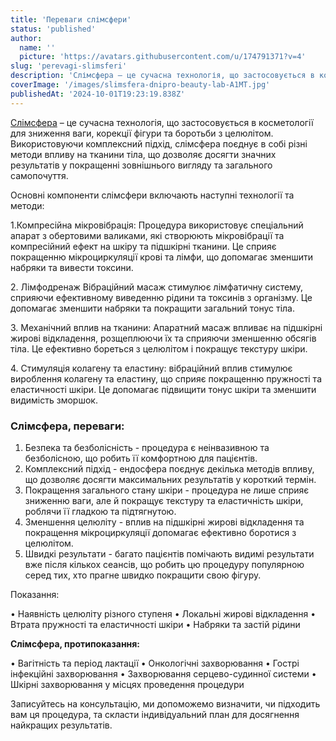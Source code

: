 ```yaml
---
title: 'Переваги слімсфери'
status: 'published'
author:
  name: ''
  picture: 'https://avatars.githubusercontent.com/u/174791371?v=4'
slug: 'perevagi-slimsferi'
description: 'Слімсфера – це сучасна технологія, що застосовується в косметології для зниження ваги, корекції фігури та боротьби з целюлітом'
coverImage: '/images/slimsfera-dnipro-beauty-lab-A1MT.jpg'
publishedAt: '2024-10-01T19:23:19.838Z'
---
```


[Слімсфера](https://cosmetcab.dp.ua/services/Slimsfera-v-Dnipri) – це сучасна технологія, що застосовується в косметології для зниження ваги, корекції фігури та боротьби з целюлітом. Використовуючи комплексний підхід, слімсфера поєднує в собі різні методи впливу на тканини тіла, що дозволяє досягти значних результатів у покращенні зовнішнього вигляду та загального самопочуття.

Основні компоненти слімсфери включають наступні технології та методи:

1.Компресійна мікровібрація: Процедура використовує спеціальний апарат з обертовими валиками, які створюють мікровібрації та компресійний ефект на шкіру та підшкірні тканини. Це сприяє покращенню мікроциркуляції крові та лімфи, що допомагає зменшити набряки та вивести токсини.

2\. Лімфодренаж Вібраційний масаж стимулює лімфатичну систему, сприяючи ефективному виведенню рідини та токсинів з організму. Це допомагає зменшити набряки та покращити загальний тонус тіла.

3\. Механічний вплив на тканини: Апаратний масаж впливає на підшкірні жирові відкладення, розщеплюючи їх та сприяючи зменшенню обсягів тіла. Це ефективно бореться з целюлітом і покращує текстуру шкіри.

4\. Стимуляція колагену та еластину: вібраційний вплив стимулює вироблення колагену та еластину, що сприяє покращенню пружності та еластичності шкіри. Це допомагає підвищити тонус шкіри та зменшити видимість зморшок.

### Слімсфера, переваги:

1. Безпека та безболісність - процедура є неінвазивною та безболісною, що робить її комфортною для пацієнтів.
2. Комплексний підхід - ендосфера поєднує декілька методів впливу, що дозволяє досягти максимальних результатів у короткий термін.
3. Покращення загального стану шкіри - процедура не лише сприяє зниженню ваги, але й покращує текстуру та еластичність шкіри, роблячи її гладкою та підтягнутою.
4. Зменшення целюліту - вплив на підшкірні жирові відкладення та покращення мікроциркуляції допомагає ефективно боротися з целюлітом.
5. Швидкі результати - багато пацієнтів помічають видимі результати вже після кількох сеансів, що робить цю процедуру популярною серед тих, хто прагне швидко покращити свою фігуру.

Показання:

• Наявність целюліту різного ступеня • Локальні жирові відкладення • Втрата пружності та еластичності шкіри • Набряки та застій рідини

**Слімсфера, протипоказання:**

• Вагітність та період лактації • Онкологічні захворювання • Гострі інфекційні захворювання • Захворювання серцево-судинної системи • Шкірні захворювання у місцях проведення процедури

Записуйтесь на консультацію, ми допоможемо визначити, чи підходить вам ця процедура, та скласти індивідуальний план для досягнення найкращих результатів.